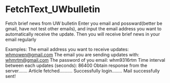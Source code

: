 # FetchText_UWbulletin

Fetch brief news from UW bulletin
Enter you email and possward(better be gmail, have not test other emails), 
and input the email address you want to automatically receive the update.
Then you will receive brief news in your email regularly 

Examples:
The email address you want to receive updates: whmowen@gmail.com
The email you are sending updates with: whmrtm@gmail.com
The password of you email: whm9316rtm
Time interval between each updates (seconds): 86400
Obtain response from the server.......
Article fetched..........
Successfully login........
Mail successfully sent!